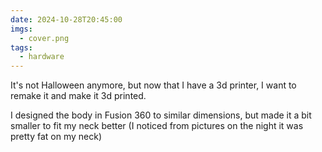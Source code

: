 ```yaml
---
date: 2024-10-28T20:45:00
imgs:
  - cover.png
tags:
  - hardware
---
```

It's not Halloween anymore, but now that I have a 3d printer, I want to remake it and make it 3d printed.

I designed the body in Fusion 360 to similar dimensions, but made it a bit smaller to fit my neck better (I noticed from pictures on the night it was pretty fat on my neck) 

